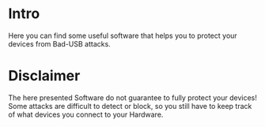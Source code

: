 # Intro
Here you can find some useful software that helps you to protect your devices from Bad-USB attacks.

# Disclaimer
The here presented Software do not guarantee to fully protect your devices! Some attacks are difficult to detect or block, so you still have to keep track of what devices you connect to your Hardware.
